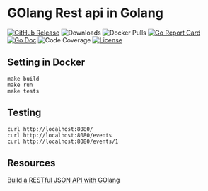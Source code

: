 # GOlang Rest api in Golang

[![GitHub Release][release-img]][release]
![Downloads][download]
![Docker Pulls][docker-pull]
[![Go Report Card][report-card-img]][report-card]
[![Go Doc][go-doc-img]][go-doc]
![Code Coverage][code-cov]
[![License][license-img]][license]

[download]: https://img.shields.io/github/downloads/krol3/go_api_simple/total?logo=github
[release-img]: https://img.shields.io/github/release/krol3/go_api_simple.svg?logo=github
[release]: https://github.com/krol3/go_api_simple/releases
[docker-pull]: https://img.shields.io/docker/pulls/krol/go_api?logo=docker&label=docker%20pulls%20%2F%20go_api
[report-card-img]: https://goreportcard.com/badge/github.com/krol3/go_api_simple
[report-card]: https://goreportcard.com/report/github.com/krol3/go_api_simple
[go-doc-img]: https://godoc.org/github.com/krol3/go_api_simple?status.svg
[go-doc]: https://godoc.org/github.com/krol3/go_api_simple
[code-cov]: https://codecov.io/gh/krol3/go_api_simple/branch/main/graph/badge.svg
[license-img]: https://img.shields.io/badge/License-Apache%202.0-blue.svg
[license]: https://github.com/krol3/go_api_simple/blob/main/LICENSE
## Setting in Docker

```
make build
make run
make tests
```

## Testing

```
curl http://localhost:8080/
curl http://localhost:8080/events
curl http://localhost:8080/events/1
```

## Resources

[Build a RESTful JSON API with GOlang](https://medium.com/the-andela-way/build-a-restful-json-api-with-golang-85a83420c9da)


